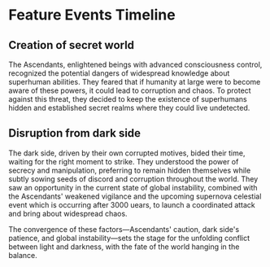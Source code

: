 # Feature Events Timeline

## Creation of secret world

The Ascendants, enlightened beings with advanced consciousness control, recognized the potential dangers of widespread knowledge about superhuman abilities. They feared that if humanity at large were to become aware of these powers, it could lead to corruption and chaos. To protect against this threat, they decided to keep the existence of superhumans hidden and established secret realms where they could live undetected.


## Disruption from dark side
The dark side, driven by their own corrupted motives, bided their time, waiting for the right moment to strike. They understood the power of secrecy and manipulation, preferring to remain hidden themselves while subtly sowing seeds of discord and corruption throughout the world. They saw an opportunity in the current state of global instability, combined with the Ascendants' weakened vigilance and the upcoming supernova celestial event which is occurring after 3000 uears, to launch a coordinated attack and bring about widespread chaos.

The convergence of these factors—Ascendants' caution, dark side's patience, and global instability—sets the stage for the unfolding conflict between light and darkness, with the fate of the world hanging in the balance.
